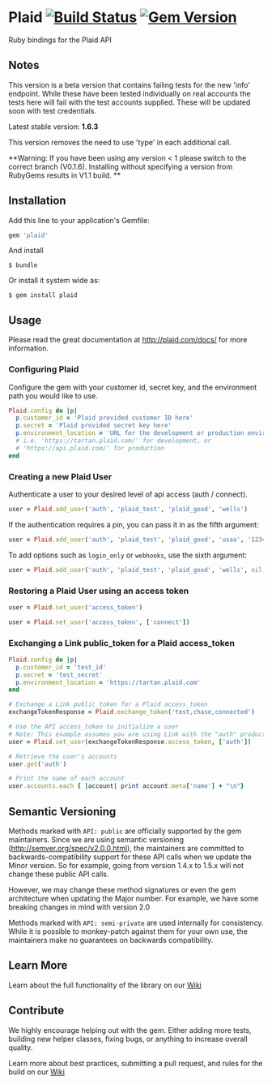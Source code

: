 # Plaid [![Build Status](https://travis-ci.org/plaid/plaid-ruby.svg?branch=release_v_1.0.0)](https://travis-ci.org/plaid/plaid-ruby) [![Gem Version](https://badge.fury.io/rb/plaid.svg)](http://badge.fury.io/rb/plaid)

Ruby bindings for the Plaid API

## Notes

This version is a beta version that contains failing tests for the new 'info' endpoint. While these have been tested individually on real accounts the tests here will fail with the test accounts supplied. These will be updated soon with test credentials.

Latest stable version: **1.6.3**

This version removes the need to use 'type' in each additional call.

**Warning: If you have been using any version < 1 please switch to the correct branch (V0.1.6). Installing without specifying a version from RubyGems results in V1.1 build. **

## Installation

Add this line to your application's Gemfile:

```ruby
gem 'plaid'
```

And install

    $ bundle

Or install it system wide as:

    $ gem install plaid

## Usage

Please read the great documentation at http://plaid.com/docs/ for more information.

### Configuring Plaid
Configure the gem with your customer id, secret key, and the environment path you would like to use.

```ruby
Plaid.config do |p|
  p.customer_id = 'Plaid provided customer ID here'
  p.secret = 'Plaid provided secret key here'
  p.environment_location = 'URL for the development or production environment'
  # i.e. 'https://tartan.plaid.com/' for development, or
  # 'https://api.plaid.com/' for production
end
```

### Creating a new Plaid User
Authenticate a user to your desired level of api access (auth / connect).

```ruby
user = Plaid.add_user('auth', 'plaid_test', 'plaid_good', 'wells')
```

If the authentication requires a pin, you can pass it in as the fifth argument:

```ruby
user = Plaid.add_user('auth', 'plaid_test', 'plaid_good', 'usaa', '1234')
```

To add options such as `login_only` or `webhooks`, use the sixth argument:

```ruby
user = Plaid.add_user('auth', 'plaid_test', 'plaid_good', 'wells', nil, { login_only: true, webhooks: 'https://example.org/callbacks/plaid')
```

### Restoring a Plaid User using an access token

```ruby
user = Plaid.set_user('access_token')
```

```ruby
user = Plaid.set_user('access_token', ['connect'])
```

### Exchanging a Link public_token for a Plaid access_token

```ruby
Plaid.config do |p|
  p.customer_id = 'test_id'
  p.secret = 'test_secret'
  p.environment_location = 'https://tartan.plaid.com'
end

# Exchange a Link public_token for a Plaid access_token
exchangeTokenResponse = Plaid.exchange_token('test,chase,connected')

# Use the API access_token to initialize a user
# Note: This example assumes you are using Link with the "auth" product
user = Plaid.set_user(exchangeTokenResponse.access_token, ['auth'])

# Retrieve the user's accounts
user.get('auth')

# Print the name of each account
user.accounts.each { |account| print account.meta['name'] + "\n"}
```

## Semantic Versioning

Methods marked with `API: public` are officially supported by the gem maintainers. Since
we are using semantic versioning (http://semver.org/spec/v2.0.0.html), the maintainers are
committed to backwards-compatibility support for these API calls when we update the Minor
version. So for example, going from version 1.4.x to 1.5.x will not change these public
API calls.

However, we may change these method signatures or even the gem architecture when updating
the Major number. For example, we have some breaking changes in mind with version 2.0

Methods marked with `API: semi-private` are used internally for consistency. While it is
possible to monkey-patch against them for your own use, the maintainers make no guarantees
on backwards compatibility.

## Learn More

Learn about the full functionality of the library on our [Wiki](https://github.com/plaid/plaid-ruby/wiki)

## Contribute

We highly encourage helping out with the gem. Either adding more tests, building new helper classes, fixing bugs, or anything to increase overall quality.

Learn more about best practices, submitting a pull request, and rules for the build on our [Wiki](https://github.com/plaid/plaid-ruby/wiki/Contribute!)
